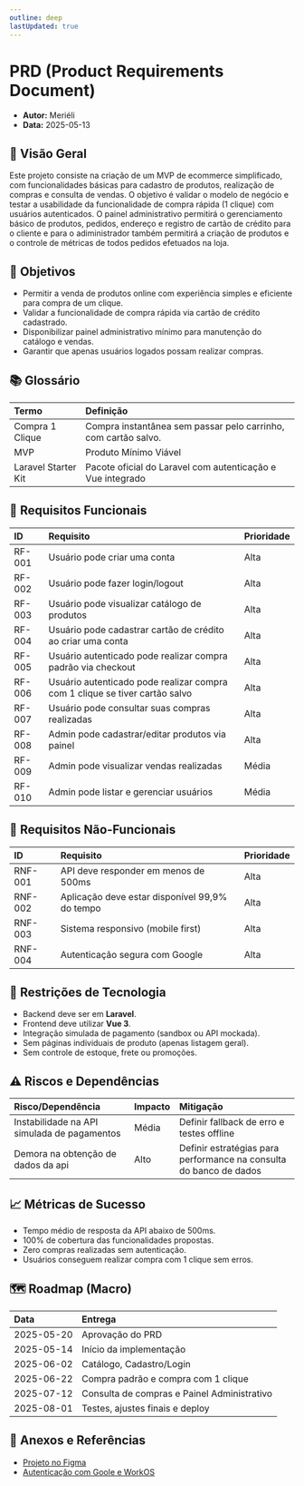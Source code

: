 ```yaml
---
outline: deep
lastUpdated: true
---
```


# PRD (Product Requirements Document)  <Badge type="tip" text="aprovada" />

- **Autor:** Meriéli  
- **Data:** 2025-05-13

## 🎯 Visão Geral

Este projeto consiste na criação de um MVP de ecommerce simplificado, com funcionalidades básicas para cadastro de produtos, realização de compras e consulta de vendas. O objetivo é validar o modelo de negócio e testar a usabilidade da funcionalidade de compra rápida (1 clique) com usuários autenticados. O painel administrativo permitirá o gerenciamento básico de produtos, pedidos, endereço e registro de cartão de crédito para o cliente e para o adiministrador também permitirá a criação de produtos e o controle de métricas de todos pedidos efetuados na loja.


## 📌 Objetivos

- Permitir a venda de produtos online com experiência simples e eficiente para compra de um clique.
- Validar a funcionalidade de compra rápida via cartão de crédito cadastrado.
- Disponibilizar painel administrativo mínimo para manutenção do catálogo e vendas.
- Garantir que apenas usuários logados possam realizar compras.


## 📚 Glossário

| Termo               | Definição                                                      |
| :------------------ | :------------------------------------------------------------- |
| Compra 1 Clique     | Compra instantânea sem passar pelo carrinho, com cartão salvo. |
| MVP                 | Produto Mínimo Viável                                          |
| Laravel Starter Kit | Pacote oficial do Laravel com autenticação e Vue integrado     |


## 📑 Requisitos Funcionais

| ID     | Requisito                                                                   | Prioridade |
| :----- | :-------------------------------------------------------------------------- | :--------- |
| RF-001 | Usuário pode criar uma conta                                                | Alta       |
| RF-002 | Usuário pode fazer login/logout                                             | Alta       |
| RF-003 | Usuário pode visualizar catálogo de produtos                                | Alta       |
| RF-004 | Usuário pode cadastrar cartão de crédito ao criar uma conta                 | Alta       |
| RF-005 | Usuário autenticado pode realizar compra padrão via checkout                | Alta       |
| RF-006 | Usuário autenticado pode realizar compra com 1 clique se tiver cartão salvo | Alta       |
| RF-007 | Usuário pode consultar suas compras realizadas                              | Alta       |
| RF-008 | Admin pode cadastrar/editar produtos via painel                             | Alta       |
| RF-009 | Admin pode visualizar vendas realizadas                                     | Média      |
| RF-010 | Admin pode listar e gerenciar usuários                                      | Média      |



## 📑 Requisitos Não-Funcionais

| ID      | Requisito                                                               | Prioridade |
| :------ | :---------------------------------------------------------------------- | :--------- |
| RNF-001 | API deve responder em menos de 500ms                                    | Alta       |
| RNF-002 | Aplicação deve estar disponível 99,9% do tempo                          | Alta       |
| RNF-003 | Sistema responsivo (mobile first)                                       | Alta       |
| RNF-004 | Autenticação segura com Google                                          | Alta       |


## 🚧 Restrições de Tecnologia

- Backend deve ser em **Laravel**.
- Frontend deve utilizar **Vue 3**.
- Integração simulada de pagamento (sandbox ou API mockada).
- Sem páginas individuais de produto (apenas listagem geral).
- Sem controle de estoque, frete ou promoções.


## ⚠️ Riscos e Dependências

| Risco/Dependência                           | Impacto | Mitigação                                                          |
| :------------------------------------------ | :------ | :----------------------------------------------------------------- |
| Instabilidade na API simulada de pagamentos | Média   | Definir fallback de erro e testes offline                          |
| Demora na obtenção de dados da api          | Alto    | Definir estratégias para performance na consulta do banco de dados |


## 📈 Métricas de Sucesso

- Tempo médio de resposta da API abaixo de 500ms.
- 100% de cobertura das funcionalidades propostas.
- Zero compras realizadas sem autenticação.
- Usuários conseguem realizar compra com 1 clique sem erros.


## 🗺️ Roadmap (Macro)

| Data       | Entrega                                     |
| :--------- | :------------------------------------------ |
| 2025-05-20 | Aprovação do PRD                            |
| 2025-05-14 | Início da implementação                     |
| 2025-06-02 | Catálogo, Cadastro/Login                    |
| 2025-06-22 | Compra padrão e compra com 1 clique         |
| 2025-07-12 | Consulta de compras e Painel Administrativo |
| 2025-08-01 | Testes, ajustes finais e deploy             |


## 📎 Anexos e Referências

- [Projeto no Figma](https://www.figma.com/design/qK1ZmNSo1sYd2o9UGNKvKF/MERAKI---Relume-Figma-Kit--v3.0---Community-?node-id=1919-1544&p=f&t=MBcrqmysAoPULprc-0)
- [Autenticação com Goole e WorkOS](https://dashboard.workos.com/environment_01JV7T3ECPE68XY5J73MD05FV4/onboarding/sso)


